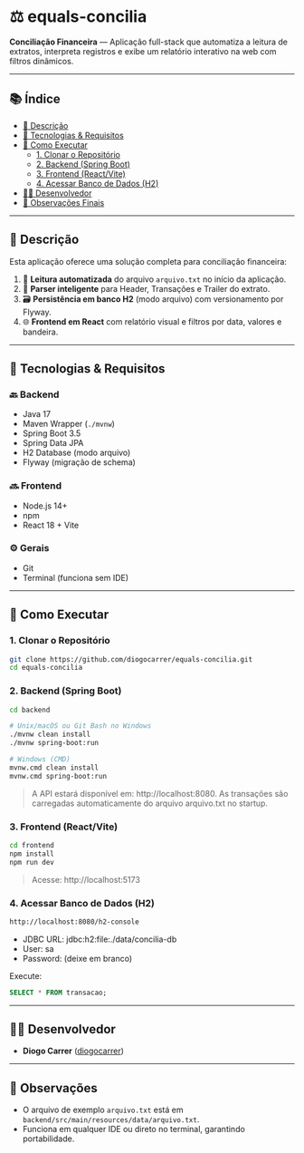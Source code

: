 # ⚖️ equals-concilia

**Conciliação Financeira** — Aplicação full-stack que automatiza a leitura de extratos, interpreta registros e exibe um relatório interativo na web com filtros dinâmicos.

---

## 📚 Índice

- [📝 Descrição](#📝-descrição)
- [🧰 Tecnologias & Requisitos](#🧰-tecnologias--requisitos)
- [🚀 Como Executar](#🚀-como-executar)
  - [1. Clonar o Repositório](#1-clonar-o-repositório)
  - [2. Backend (Spring Boot)](#2-backend-spring-boot)
  - [3. Frontend (React/Vite)](#3-frontend-reactvite)
  - [4. Acessar Banco de Dados (H2)](#4-acessar-banco-de-dados-h2)
- [🙋‍♂️ Desenvolvedor](#🙋‍♂️-desenvolvedor)
- [📌 Observações Finais](#📌-observações-finais)

---

## 📝 Descrição

Esta aplicação oferece uma solução completa para conciliação financeira:

1. 📂 **Leitura automatizada** do arquivo `arquivo.txt` no início da aplicação.
2. 🧠 **Parser inteligente** para Header, Transações e Trailer do extrato.
3. 🗃️ **Persistência em banco H2** (modo arquivo) com versionamento por Flyway.
4. 🌐 **Frontend em React** com relatório visual e filtros por data, valores e bandeira.

---

## 🧰 Tecnologias & Requisitos

### 🔙 Backend

- Java 17
- Maven Wrapper (`./mvnw`)
- Spring Boot 3.5
- Spring Data JPA
- H2 Database (modo arquivo)
- Flyway (migração de schema)

### 🔜 Frontend

- Node.js 14+
- npm
- React 18 + Vite

### ⚙️ Gerais

- Git
- Terminal (funciona sem IDE)

---

## 🚀 Como Executar

### 1. Clonar o Repositório

```bash
git clone https://github.com/diogocarrer/equals-concilia.git
cd equals-concilia
```

### 2. Backend (Spring Boot)

```bash
cd backend

# Unix/macOS ou Git Bash no Windows
./mvnw clean install
./mvnw spring-boot:run

# Windows (CMD)
mvnw.cmd clean install
mvnw.cmd spring-boot:run
```

> A API estará disponível em: http://localhost:8080. As transações são carregadas automaticamente do arquivo arquivo.txt no startup.

### 3. Frontend (React/Vite)

```bash
cd frontend
npm install
npm run dev
```

> Acesse: http://localhost:5173

### 4. Acessar Banco de Dados (H2)

```bash
http://localhost:8080/h2-console
```

- JDBC URL: jdbc:h2:file:./data/concilia-db
- User: sa
- Password: (deixe em branco)

Execute:

```sql
SELECT * FROM transacao;
```

---

## 🙋‍♂️ Desenvolvedor

* **Diogo Carrer** ([diogocarrer](https://github.com/diogocarrer))
  
---

## 📌 Observações

* O arquivo de exemplo `arquivo.txt` está em `backend/src/main/resources/data/arquivo.txt`.
* Funciona em qualquer IDE ou direto no terminal, garantindo portabilidade.
